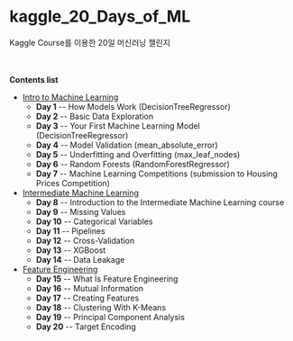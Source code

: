 # kaggle_20_Days_of_ML
Kaggle Course를 이용한 20일 머신러닝 챌린지  
<br><br>


**Contents list**
* [Intro to Machine Learning](https://www.kaggle.com/learn/intro-to-machine-learning)
  * **Day 1** -- How Models Work (DecisionTreeRegressor)
  * **Day 2** -- Basic Data Exploration
  * **Day 3** -- Your First Machine Learning Model (DecisionTreeRegressor)
  * **Day 4** -- Model Validation (mean_absolute_error)
  * **Day 5** -- Underfitting and Overfitting (max_leaf_nodes)
  * **Day 6** -- Random Forests (RandomForestRegressor)
  * **Day 7** -- Machine Learning Competitions (submission to Housing Prices Competition)
* [Intermediate Machine Learning](https://www.kaggle.com/learn/intermediate-machine-learning)
  * **Day 8** -- Introduction to the Intermediate Machine Learning course
  * **Day 9** -- Missing Values
  * **Day 10** -- Categorical Variables
  * **Day 11** -- Pipelines
  * **Day 12** -- Cross-Validation
  * **Day 13** -- XGBoost
  * **Day 14** -- Data Leakage
* [Feature Engineering](https://www.kaggle.com/learn/feature-engineering)
  * **Day 15** -- What Is Feature Engineering
  * **Day 16** -- Mutual Information
  * **Day 17** -- Creating Features
  * **Day 18** -- Clustering With K-Means
  * **Day 19** -- Principal Component Analysis
  * **Day 20** -- Target Encoding  
